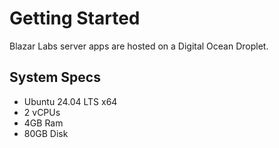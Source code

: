 # Getting Started

Blazar Labs server apps are hosted on a Digital Ocean Droplet.

## System Specs

- Ubuntu 24.04 LTS x64
- 2 vCPUs
- 4GB Ram
- 80GB Disk
